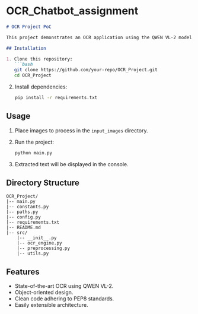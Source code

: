 # OCR_Chatbot_assignment

```markdown
# OCR Project PoC

This project demonstrates an OCR application using the QWEN VL-2 model from Hugging Face.

## Installation

1. Clone this repository:
   ```bash
   git clone https://github.com/your-repo/OCR_Project.git
   cd OCR_Project
   ```

2. Install dependencies:
   ```bash
   pip install -r requirements.txt
   ```

## Usage

1. Place images to process in the `input_images` directory.

2. Run the project:
   ```bash
   python main.py
   ```

3. Extracted text will be displayed in the console.

## Directory Structure

```
OCR_Project/
|-- main.py
|-- constants.py
|-- paths.py
|-- config.py
|-- requirements.txt
|-- README.md
|-- src/
    |-- __init__.py
    |-- ocr_engine.py
    |-- preprocessing.py
    |-- utils.py
```

## Features

- State-of-the-art OCR using QWEN VL-2.
- Object-oriented design.
- Clean code adhering to PEP8 standards.
- Easily extensible architecture.